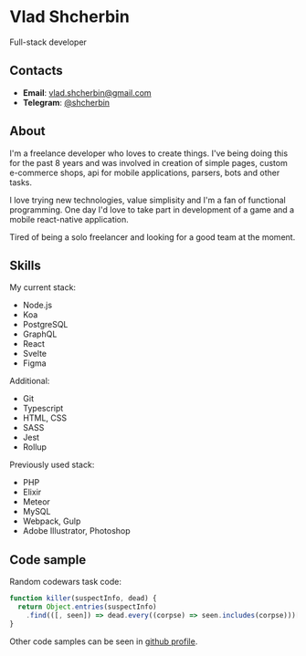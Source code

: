 # Vlad Shcherbin

Full-stack developer

## Contacts

- **Email**: vlad.shcherbin@gmail.com
- **Telegram**: [@shcherbin](https://t.me/shcherbin)

## About

I'm a freelance developer who loves to create things. I've being doing this for the past 8 years and was involved in creation of simple pages, custom e-commerce shops, api for mobile applications, parsers, bots and other tasks.

I love trying new technologies, value simplisity and I'm a fan of functional programming. One day I'd love to take part in development of a game and a mobile react-native application.

Tired of being a solo freelancer and looking for a good team at the moment.

## Skills

My current stack:

- Node.js
- Koa
- PostgreSQL
- GraphQL
- React
- Svelte
- Figma

Additional:

- Git
- Typescript
- HTML, CSS
- SASS
- Jest
- Rollup

Previously used stack:

- PHP
- Elixir
- Meteor
- MySQL
- Webpack, Gulp
- Adobe Illustrator, Photoshop

## Code sample

Random codewars task code:

```js
function killer(suspectInfo, dead) {
  return Object.entries(suspectInfo)
    .find(([, seen]) => dead.every((corpse) => seen.includes(corpse)))[0]
}
```

Other code samples can be seen in [github profile](https://github.com/vladshcherbin).
